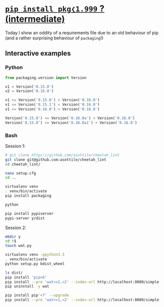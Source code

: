 # [`pip install pkg❮1.999` ? (intermediate)](https://youtu.be/JzEAYIPdFX4)

Today I show an oddity of a requirements file due to an old behaviour of pip (and a rather surprising behaviour of `packaging`!)

## Interactive examples

### Python

```python
from packaging.version import Version

v1 = Version('0.15.0')
v2 = Version('0.16.0')

v1 <= Version('0.15.0') < Version('0.16.0')
v1 <= Version('0.15.1') < Version('0.16.0')
v1 <= Version('0.16.0') < Version('0.16.0')

Version('0.15.0') <= Version('0.16.0a') < Version('0.16.0')
Version('0.15.0') <= Version('0.16.0a1') < Version('0.16.0')
```

### Bash

Session 1:

```bash
# git clone https://github.com/asottile/cheetah_lint
git clone git@github.com:asottile/cheetah_lint
cd cheetah_lint/

nano setup.cfg
cd ..

virtualenv venv
. venv/bin/activate
pip install packaging

python

pip install pypiserver
pypi-server y/dist
```

Session 2:

```bash
mkdir y
cd !$
touch wat.py

virtualenv venv -ppython3.5
. venv/bin/activate
python setup.py bdist_wheel

ls dist/
pip install 'pip<6'
pip install --pre 'wat>=1,<2' --index-url http://localhost:8080/simple
pip uninstall -y wat

pip install pip'<7' --upgrade
pip install --pre 'wat>=1,<2' --index-url http://localhost:8080/simple
```
